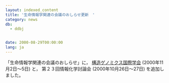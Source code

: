 ```yaml
---
layout: indexed_content
title: '生命情報学関連の会議のおしらせ更新　'
category: news
db:
  - ddbj


date: 2000-08-29T00:00:00
lang: ja
---
```


「生命情報学関連の会議のおしらせ」に， <a href="http://icsg2000.riken.go.jp/">構造ゲノミクス国際学会</a> (2000年11月2日～5日) と， 第２３回情報化学討論会 (2000年10月26日～27日) を追加しました。
